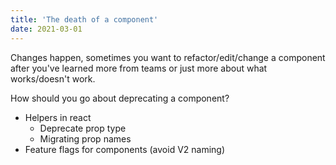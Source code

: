 ```yaml
---
title: 'The death of a component'
date: 2021-03-01
---
```


Changes happen, sometimes you want to refactor/edit/change a component after you've learned more from teams or just more about what works/doesn't work.

How should you go about deprecating a component?

- Helpers in react
  - Deprecate prop type
  - Migrating prop names
- Feature flags for components (avoid V2 naming)

